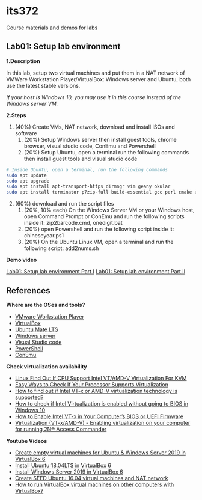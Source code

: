 # its372
Course materials and demos for labs


## Lab01: Setup lab environment

**1.Description**

In this lab,  setup two virtual machines and put them in a NAT network of VMWare Workstation Player/VirtualBox:
Windows server and Ubuntu, both use the latest stable versions.

*If your host is Windows 10, you may use it in this course instead of the Windows server VM.*

**2.Steps**

1. (40%) Create VMs, NAT network, download and install ISOs and software
   1. (20%) Setup Windows server then install guest tools, chrome browser, visual studio code, ConEmu and Powershell
   2. (20%) Setup Ubuntu, open a terminal run the following commands then install guest tools and visual studio code

```bash
# Inside Ubuntu, open a terminal, run the following commands
sudo apt update
sudo apt upgrade
sudo apt install apt-transport-https dirmngr vim geany okular
sudo apt install terminator p7zip-full build-essential gcc perl cmake automake curl git vim
```

2. (60%) download and run the script files
   1. (20%, 10% each) On the Windows Server VM or your Windows host, open Command Prompt or ConEmu and run the following scripts inside it: zip2barcode.cmd,  onedigit.bat
   2. (20%) open Powershell and run the following script inside it: chineseyear.ps1
   3. (20%) On the Ubuntu Linux VM, open a terminal and run the following script: add2nums.sh

**Demo video**

[Lab01: Setup lab environment Part I](https://youtu.be/C1196ysEem4)
[Lab01: Setup lab environment Part II](https://youtu.be/qGcXxuWe7y0)

## References
**Where are the OSes and tools?**
  * [VMware Workstation Player](https://www.vmware.com/products/workstation-player.html)
  * [VirtualBox](https://www.virtualbox.org/)
  * [Ubuntu Mate LTS](https://ubuntu-mate.org/)
  * [Windows server](https://www.microsoft.com/en-us/cloud-platform/windows-server)
  * [Visual Studio code](https://code.visualstudio.com/)
  * [PowerShell](https://github.com/PowerShell/PowerShell)
  * [ConEmu](https://conemu.github.io/)

**Check virtualization availability**
  * [Linux Find Out If CPU Support Intel VT/AMD-V Virtualization For KVM](https://www.cyberciti.biz/faq/linux-xen-vmware-kvm-intel-vt-amd-v-support/)
  * [Easy Ways to Check If Your Processor Supports Virtualization](https://www.technorms.com/8208/check-if-processor-supports-virtualization)
  * [How to find out if Intel VT-x or AMD-V virtualization technology is supported?](https://www.auslogics.com/en/articles/how-to-find-out-if-intel-vt-x-or-amd-v-virtualization-technology-is-supported/)
  * [How to check if Intel Virtualization is enabled without going to BIOS in Windows 10](https://stackoverflow.com/questions/49005791/how-to-check-if-intel-virtualization-is-enabled-without-going-to-bios-in-windows)
  * [How to Enable Intel VT-x in Your Computer’s BIOS or UEFI Firmware](https://www.howtogeek.com/213795/how-to-enable-intel-vt-x-in-your-computers-bios-or-uefi-firmware/)
  * [Virtualization (VT-x/AMD-V) - Enabling virtualization on your computer for running 2N® Access Commander](https://2nwiki.2n.cz/pages/viewpage.action?pageId=75202968)

**Youtube Videos** 
  * [Create empty virtual machines for Ubuntu & Windows Server 2019 in VirtualBox 6](https://youtu.be/3PbnBVNWXpk)
  * [Install Ubuntu 18.04LTS in VirtualBox 6](https://youtu.be/3BHsizTRUg0)
  * [Install Windows Server 2019 in VirtualBox 6](https://youtu.be/fQZFoSTSuPM)
  * [Create SEED Ubuntu 16.04 virtual machines and NAT network](https://youtu.be/pwSlVJSCpu0)
  * [How to run VirtualBox virtual machines on other computers with VirtualBox?](https://youtu.be/Ps30RJ1MzgQ)


